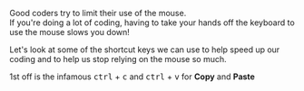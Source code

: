 Good coders try to limit their use of the mouse.  
If you're doing a lot of coding, having to take your hands off the keyboard to use the mouse slows you down!  

Let's look at some of the shortcut keys we can use to help speed up our coding and to help us stop relying on the mouse so much.

1st off is the infamous <kbd>ctrl</kbd> + <kbd>c</kbd> and <kbd>ctrl</kbd> + <kbd>v</kbd> for **Copy** and **Paste**
